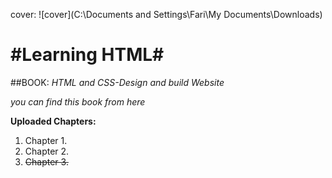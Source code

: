 cover: ![cover](C:\Documents and Settings\Fari\My Documents\Downloads)

#Learning HTML#
=============== 


##BOOK: 
*HTML and CSS-Design and build Website*


*you can find this book from here* 


**Uploaded Chapters:**
1. Chapter 1.
2. Chapter 2.
3. ~~Chapter 3.~~




